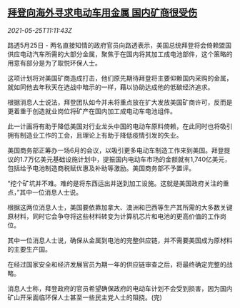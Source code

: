 <!--1621942262000-->
[拜登向海外寻求电动车用金属 国内矿商很受伤](https://cn.reuters.com/article/us-biden-evmetal-0525-idCNKCS2D619I)
------

<div><i>2021-05-25T11:11:43Z</i></div><p>路透5月25日 - 两名直接知情的政府官员向路透表示，美国总统拜登将会倚赖盟国供应电动汽车所需的大部分金属，聚焦于在国内将其加工成电池部件，这个策略的用意有部分是为了取悦环保人士。</p><p>这项计划将对美国矿商造成打击，他们原先期待拜登将主要仰赖国内采购的金属，就如同他去年秋天在选战中暗示的一样，藉以协助达成他的低碳经济追求。</p><p>根据消息人士说法，拜登团队如今并未将重点放在扩大发放美国矿商许可，反而是更着重于创造就业岗位将矿产在国内加工成电动车电池组件。</p><p>此一计画将有助于降低美国对行业龙头中国的电动车原料倚赖，在此同时也将吸引拥有制造业工作的工会，且理论上有助于降低疫情引发的失业。</p><p>美国商务部正筹办一场6月的会议，以吸引更多电动车制造工作来到美国。拜登提议的1.7万亿美元基础设施计划中，提振国内电动车市场的金额就有1,740亿美元，包括给予电池制造商税赋优惠及补助等激励。美国商务部不予置评。</p><p>“挖个矿坑并不难。难的是将东西运出并送到加工设施。这就是美国政府关注的重点，”其中一位消息人士说。</p><p>根据这两位消息人士，美国要依靠加拿大、澳洲和巴西等生产其所需的大多数关键原材料，同时它会争夺将这些材料转变为计算机芯片和电池的更高价值的工作岗位。</p><p>其中一位消息人士说，确保从金属到电池的完整供应链，并不需要美国成为原材料的主要生产国。</p><p>在经过国家安全和经济发展官员为期一年的供应链审查之后，将最终确定完整的战略。</p><p>消息人士称，拜登政府的官员希望确保政府的电动车计划不会受到损害，因为国内矿山开采面临环保人士甚至一些民主党人士的阻挠。(完)</p>
